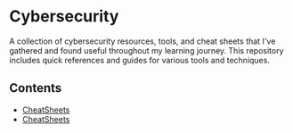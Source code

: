 # Cybersecurity

A collection of cybersecurity resources, tools, and cheat sheets that I've gathered and found useful throughout my learning journey. This repository includes quick references and guides for various tools and techniques.

## Contents
- [CheatSheets](cheatsheets/README.md)
- [CheatSheets](Scripts/README.md)
